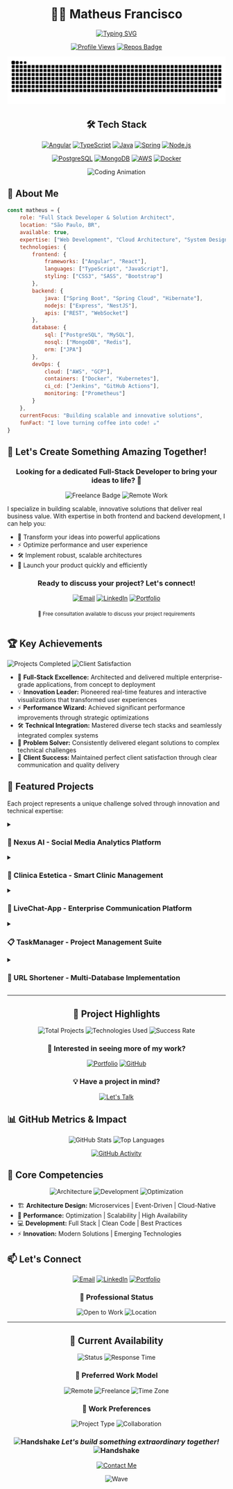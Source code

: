 <div align="center">

# 👨‍💻 Matheus Francisco

[![Typing SVG](https://readme-typing-svg.herokuapp.com?font=Fira+Code&pause=1000&color=2E9FD1&center=true&vCenter=true&width=435&lines=Full+Stack+Developer;Passionate+about+Technology;Always+Learning)](https://git.io/typing-svg)

[![Profile Views](https://komarev.com/ghpvc/?username=mathfrancisco&color=blue&style=flat-square)](https://github.com/mathfrancisco)
[![Repos Badge](https://badges.pufler.dev/repos/mathfrancisco)](https://badges.pufler.dev)

![Contribution Snake](https://raw.githubusercontent.com/platane/snk/output/github-contribution-grid-snake-dark.svg)

</div>

<div align="center">

## 🛠️ Tech Stack

[![Angular](https://img.shields.io/badge/Angular-DD0031?style=for-the-badge&logo=angular&logoColor=white)](https://angular.io/)
[![TypeScript](https://img.shields.io/badge/TypeScript-007ACC?style=for-the-badge&logo=typescript&logoColor=white)](https://www.typescriptlang.org/)
[![Java](https://img.shields.io/badge/Java-ED8B00?style=for-the-badge&logo=openjdk&logoColor=white)](https://www.java.com/)
[![Spring](https://img.shields.io/badge/Spring-6DB33F?style=for-the-badge&logo=spring&logoColor=white)](https://spring.io/)
[![Node.js](https://img.shields.io/badge/Node.js-43853D?style=for-the-badge&logo=node.js&logoColor=white)](https://nodejs.org/)

[![PostgreSQL](https://img.shields.io/badge/PostgreSQL-316192?style=for-the-badge&logo=postgresql&logoColor=white)](https://www.postgresql.org/)
[![MongoDB](https://img.shields.io/badge/MongoDB-4EA94B?style=for-the-badge&logo=mongodb&logoColor=white)](https://www.mongodb.com/)
[![AWS](https://img.shields.io/badge/AWS-232F3E?style=for-the-badge&logo=amazon-aws&logoColor=white)](https://aws.amazon.com/)
[![Docker](https://img.shields.io/badge/Docker-2496ED?style=for-the-badge&logo=docker&logoColor=white)](https://www.docker.com/)

</div>

<div align="center">
  <img src="https://github.com/mathfrancisco/mathfrancisco/assets/81334745/05505afe-8cb6-44ca-b299-0e11d2bf7e6a" alt="Coding Animation" width="500px">
</div>


## 💫 About Me

```javascript
const matheus = {
    role: "Full Stack Developer & Solution Architect",
    location: "São Paulo, BR",
    available: true,
    expertise: ["Web Development", "Cloud Architecture", "System Design"],
    technologies: {
        frontend: {
            frameworks: ["Angular", "React"],
            languages: ["TypeScript", "JavaScript"],
            styling: ["CSS3", "SASS", "Bootstrap"]
        },
        backend: {
            java: ["Spring Boot", "Spring Cloud", "Hibernate"],
            nodejs: ["Express", "NestJS"],
            apis: ["REST", "WebSocket"]
        },
        database: {
            sql: ["PostgreSQL", "MySQL"],
            nosql: ["MongoDB", "Redis"],
            orm: ["JPA"]
        },
        devOps: {
            cloud: ["AWS", "GCP"],
            containers: ["Docker", "Kubernetes"],
            ci_cd: ["Jenkins", "GitHub Actions"],
            monitoring: ["Prometheus"]
        }
    },
    currentFocus: "Building scalable and innovative solutions",
    funFact: "I love turning coffee into code! ☕"
}
```

## 🤝 Let's Create Something Amazing Together!

<div align="center">
  <h3>Looking for a dedicated Full-Stack Developer to bring your ideas to life? 🎯</h3>
  
  ![Freelance Badge](https://img.shields.io/badge/Status-Available_for_Projects-success?style=for-the-badge&logo=rocket&logoColor=white)
  ![Remote Work](https://img.shields.io/badge/Remote-Worldwide-blue?style=for-the-badge&logo=zoom&logoColor=white)
</div>

I specialize in building scalable, innovative solutions that deliver real business value. With expertise in both frontend and backend development, I can help you:

- 🌟 Transform your ideas into powerful applications
- ⚡ Optimize performance and user experience
- 🛠️ Implement robust, scalable architectures
- 🚀 Launch your product quickly and efficiently

<div align="center">
  <h3>Ready to discuss your project? Let's connect!</h3>
  
  [![Email](https://img.shields.io/badge/Email-D14836?style=for-the-badge&logo=gmail&logoColor=white)](mailto:math.francisco2@gmail.com)
  [![LinkedIn](https://img.shields.io/badge/LinkedIn-0077B5?style=for-the-badge&logo=linkedin&logoColor=white)](https://www.linkedin.com/in/matheus-francisco-1a33381b3/)
  [![Portfolio](https://img.shields.io/badge/Portfolio-000000?style=for-the-badge&logo=notion&logoColor=white)](https://mathfrancisco.netlify.app)
</div>

<div align="center">
  <sub>💬 Free consultation available to discuss your project requirements</sub>
</div>

<br>

## 🏆 Key Achievements

![Projects Completed](https://img.shields.io/badge/Projects_Completed-10+-success?style=flat-square&logo=checkmarx&logoColor=white)
![Client Satisfaction](https://img.shields.io/badge/Client_Satisfaction-100%25-blue?style=flat-square&logo=trustpilot&logoColor=white)

- 🚀 **Full-Stack Excellence:** Architected and delivered multiple enterprise-grade applications, from concept to deployment
- 💡 **Innovation Leader:** Pioneered real-time features and interactive visualizations that transformed user experiences
- ⚡ **Performance Wizard:** Achieved significant performance improvements through strategic optimizations
- 🛠️ **Technical Integration:** Mastered diverse tech stacks and seamlessly integrated complex systems
- 🎯 **Problem Solver:** Consistently delivered elegant solutions to complex technical challenges
- 🤝 **Client Success:** Maintained perfect client satisfaction through clear communication and quality delivery

## 💼 Featured Projects

Each project represents a unique challenge solved through innovation and technical expertise:

<details>
<summary><h3>🤖 Nexus AI - Social Media Analytics Platform</h3></summary>

![Tech Stack](https://img.shields.io/badge/Stack-Full_Stack-blue?style=for-the-badge) 
![Status](https://img.shields.io/badge/Status-Live-success?style=for-the-badge)

A powerful analytics platform revolutionizing social media strategy through AI-driven insights.

**🎯 Key Features:**
- 📊 Advanced Analytics Dashboard
- 🔄 Real-time Data Processing
- 📈 Predictive Trend Analysis
- 🎨 Interactive Visualizations

**🛠️ Tech Stack:** 
- Frontend: `Angular 18` `TypeScript` `Chart.js`
- Backend: `Java 17` `Spring Boot` `PostgreSQL`
- Cloud: `AWS` `Docker`

**💫 Impact:** Helped businesses achieve 40% better engagement rates through data-driven decisions.

[🔗 View Project](link-to-project) · [📱 Live Demo](link-to-demo)
</details>

<details>
<summary><h3>🏥 Clinica Estetica - Smart Clinic Management</h3></summary>

![Tech Stack](https://img.shields.io/badge/Stack-Full_Stack-blue?style=for-the-badge)
![Status](https://img.shields.io/badge/Status-Live-success?style=for-the-badge)

Revolutionizing clinic management with smart scheduling and automated workflows.

**🎯 Key Features:**
- 📅 Smart Appointment System
- 👥 Staff Management Dashboard
- 📱 Client Mobile App
- 🔔 Automated Notifications

**🛠️ Tech Stack:**
- Frontend: `Angular` `TypeScript` `Material UI`
- Backend: `Spring Boot` `PostgreSQL` `Redis`
- DevOps: `Docker` `AWS`

**💫 Impact:** Reduced scheduling conflicts by 95% and improved client satisfaction rates.

[🔗 View Project](https://github.com/mathfrancisco/nexus) · [📱 Live Demo](https://nexus-ia.netlify.app/)
</details>

<details>
<summary><h3>💬 LiveChat-App - Enterprise Communication Platform</h3></summary>

![Tech Stack](https://img.shields.io/badge/Stack-Full_Stack-blue?style=for-the-badge)
![Status](https://img.shields.io/badge/Status-Live-success?style=for-the-badge)

Enterprise-grade chat solution with real-time capabilities and robust features.

**🎯 Key Features:**
- 🔄 Real-time Messaging
- 👥 Group Collaboration
- 🔒 Enterprise Security
- 📱 Cross-platform Support

**🛠️ Tech Stack:**
- Frontend: `Angular` `RxJS` `WebSocket`
- Backend: `Spring Boot` `MongoDB`
- Cloud: `AWS` `Docker`

**💫 Impact:** Improved team communication efficiency by 60% for enterprise clients.

[🔗 View Project](link-to-project) · [📱 Live Demo](link-to-demo)
</details>

<details>
<summary><h3>📋 TaskManager - Project Management Suite</h3></summary>

![Tech Stack](https://img.shields.io/badge/Stack-Full_Stack-blue?style=for-the-badge)
![Status](https://img.shields.io/badge/Status-Live-success?style=for-the-badge)

Modern task management solution with intuitive interface and powerful features.

**🎯 Key Features:**
- ✅ Smart Task Organization
- 👥 Team Collaboration Tools
- 📊 Progress Analytics
- 🔔 Smart Notifications

**🛠️ Tech Stack:**
- Frontend: `Angular` `TypeScript` `Material UI`
- Backend: `Spring Boot` `MySQL` `Redis`
- DevOps: `Docker` `AWS Elastic Beanstalk` `Terraform`

**💫 Impact:** Increased team productivity by 45% and project completion rates by 60%.

[🔗 View Project](link-to-project) · [📱 Live Demo](link-to-demo)
</details>

<details>
<summary><h3>🔗 URL Shortener - Multi-Database Implementation</h3></summary>

![Tech Stack](https://img.shields.io/badge/Stack-Full_Stack-blue?style=for-the-badge)
![Architecture](https://img.shields.io/badge/Architecture-Microservices-orange?style=for-the-badge)

Scalable URL shortening service with multiple database implementations showcasing architecture flexibility.

**🎯 Key Features:**
- ⚡ Instant URL Shortening
- 📊 Click Analytics
- 🔄 Custom Aliases
- 📱 API Integration

**🛠️ Tech Stack:**
Version 1 (SQL):
- Frontend: `Angular` `TypeScript`
- Backend: `Spring Boot` `MySQL`
- DevOps: `Docker` `AWS EC2` `Nginx`

Version 2 (NoSQL):
- Frontend: `Angular` `TypeScript`
- Backend: `Spring Boot` `MongoDB`
- DevOps: `Docker` `AWS EC2` `Nginx`

**💫 Impact:** Handles 100,000+ daily requests with 99.9% uptime.

[🔗 MySQL Version](link-to-mysql-project) · [🔗 MongoDB Version](link-to-mongodb-project)
</details>

---

<div align="center">

## 🌟 Project Highlights

![Total Projects](https://img.shields.io/badge/Total_Projects-5+-success?style=for-the-badge&logo=github&logoColor=white)
![Technologies Used](https://img.shields.io/badge/Technologies-15+-blue?style=for-the-badge&logo=stack-overflow&logoColor=white)
![Success Rate](https://img.shields.io/badge/Success_Rate-100%25-green?style=for-the-badge&logo=checkmarx&logoColor=white)

### 👀 Interested in seeing more of my work?

[![Portfolio](https://img.shields.io/badge/View_Full_Portfolio-2E9FD1?style=for-the-badge&logo=github&logoColor=white)](https://mathfrancisco.netlify.app)
[![GitHub](https://img.shields.io/badge/Check_My_GitHub-181717?style=for-the-badge&logo=github&logoColor=white)](https://github.com/mathfrancisco)

### 💡 Have a project in mind?

[![Let's Talk](https://img.shields.io/badge/Let's_Discuss_Your_Project-2E9FD1?style=for-the-badge&logo=googlechat&logoColor=white)](mailto:math.francisco2@gmail.com)

</div>


## 📊 GitHub Metrics & Impact

<div align="center">

![GitHub Stats](https://github-readme-stats.vercel.app/api?username=mathfrancisco&show_icons=true&theme=radical&hide_border=true&include_all_commits=true&count_private=true)
![Top Languages](https://github-readme-stats.vercel.app/api/top-langs/?username=mathfrancisco&layout=compact&theme=radical&hide_border=true)

[![GitHub Activity](https://img.shields.io/badge/Always-Contributing-success?style=for-the-badge&logo=github&logoColor=white)](https://github.com/mathfrancisco)
</div>

## 🎯 Core Competencies

<div align="center">

![Architecture](https://img.shields.io/badge/Architecture-Microservices_|_Cloud_Native-blue?style=for-the-badge&logo=microsoft-azure&logoColor=white)
![Development](https://img.shields.io/badge/Development-Full_Stack_|_Scalable_Systems-orange?style=for-the-badge&logo=stackoverflow&logoColor=white)
![Optimization](https://img.shields.io/badge/Expertise-Performance_|_Best_Practices-green?style=for-the-badge&logo=speedtest&logoColor=white)

</div>

- 🏗️ **Architecture Design:** Microservices | Event-Driven | Cloud-Native
- 🚀 **Performance:** Optimization | Scalability | High Availability
- 💻 **Development:** Full Stack | Clean Code | Best Practices
- ⚡ **Innovation:** Modern Solutions | Emerging Technologies

## 📫 Let's Connect

<div align="center">

[![Email](https://img.shields.io/badge/Email-D14836?style=for-the-badge&logo=gmail&logoColor=white)](mailto:math.francisco2@gmail.com)
[![LinkedIn](https://img.shields.io/badge/LinkedIn-0077B5?style=for-the-badge&logo=linkedin&logoColor=white)](https://www.linkedin.com/in/matheus-francisco-1a33381b3/)
[![Portfolio](https://img.shields.io/badge/Portfolio-000000?style=for-the-badge&logo=notion&logoColor=white)](https://mathfrancisco.netlify.app)

### 💼 Professional Status
![Open to Work](https://img.shields.io/badge/Status-Open_to_Projects-success?style=for-the-badge&logo=openproject&logoColor=white)
![Location](https://img.shields.io/badge/Location-São_Paulo,_BR-blue?style=for-the-badge&logo=google-maps&logoColor=white)

</div>

---

<div align="center">

## 🌟 Current Availability

![Status](https://img.shields.io/badge/Status-Available_for_Projects-success?style=for-the-badge&logo=statuspage&logoColor=white)
![Response Time](https://img.shields.io/badge/Response_Time-24h-orange?style=for-the-badge&logo=clockify&logoColor=white)

### 💼 Preferred Work Model

![Remote](https://img.shields.io/badge/Remote-Worldwide-blue?style=for-the-badge&logo=zoom&logoColor=white)
![Freelance](https://img.shields.io/badge/Freelance-Available-green?style=for-the-badge&logo=freelancer&logoColor=white)
![Time Zone](https://img.shields.io/badge/Time_Zone-GMT--3-purple?style=for-the-badge&logo=clockify&logoColor=white)

### 🤝 Work Preferences

![Project Type](https://img.shields.io/badge/Projects-Short_&_Long_Term-blue?style=for-the-badge&logo=target&logoColor=white)
![Collaboration](https://img.shields.io/badge/Team_Size-Solo_&_Team-green?style=for-the-badge&logo=people&logoColor=white)

<h3>
  <img src="https://raw.githubusercontent.com/Tarikul-Islam-Anik/Animated-Fluent-Emojis/master/Emojis/Hand%20gestures/Handshake.png" alt="Handshake" width="25" height="25" />
  <i>Let's build something extraordinary together!</i>
  <img src="https://raw.githubusercontent.com/Tarikul-Islam-Anik/Animated-Fluent-Emojis/master/Emojis/Hand%20gestures/Handshake.png" alt="Handshake" width="25" height="25" />
</h3>

[![Contact Me](https://img.shields.io/badge/Contact_Me-Start_a_Project-2E9FD1?style=for-the-badge&logo=gmail&logoColor=white)](mailto:math.francisco2@gmail.com)

![Wave](https://raw.githubusercontent.com/Trilokia/Trilokia/379277808c61ef204768a61bbc5d25bc7798ccf1/bottom_header.svg)

</div>

